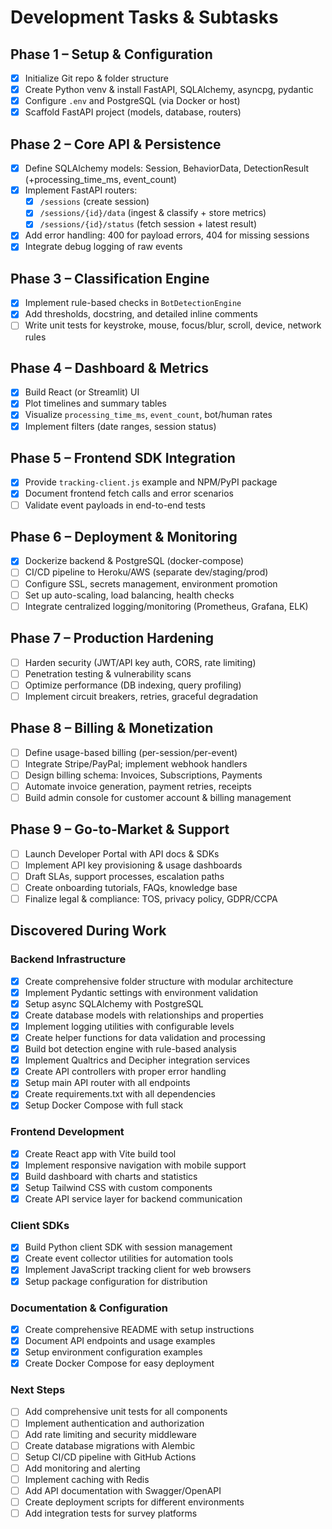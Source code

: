 # Development Tasks & Subtasks

## Phase 1 – Setup & Configuration
- [x] Initialize Git repo & folder structure
- [x] Create Python venv & install FastAPI, SQLAlchemy, asyncpg, pydantic
- [x] Configure `.env` and PostgreSQL (via Docker or host)
- [x] Scaffold FastAPI project (models, database, routers)

## Phase 2 – Core API & Persistence
- [x] Define SQLAlchemy models: Session, BehaviorData, DetectionResult (+processing_time_ms, event_count)
- [x] Implement FastAPI routers:
  - [x] `/sessions` (create session)
  - [x] `/sessions/{id}/data` (ingest & classify + store metrics)
  - [x] `/sessions/{id}/status` (fetch session + latest result)
- [x] Add error handling: 400 for payload errors, 404 for missing sessions
- [x] Integrate debug logging of raw events

## Phase 3 – Classification Engine
- [x] Implement rule-based checks in `BotDetectionEngine`
- [x] Add thresholds, docstring, and detailed inline comments
- [ ] Write unit tests for keystroke, mouse, focus/blur, scroll, device, network rules

## Phase 4 – Dashboard & Metrics
- [x] Build React (or Streamlit) UI
- [x] Plot timelines and summary tables
- [x] Visualize `processing_time_ms`, `event_count`, bot/human rates
- [x] Implement filters (date ranges, session status)

## Phase 5 – Frontend SDK Integration
- [x] Provide `tracking-client.js` example and NPM/PyPI package
- [x] Document frontend fetch calls and error scenarios
- [ ] Validate event payloads in end-to-end tests

## Phase 6 – Deployment & Monitoring
- [x] Dockerize backend & PostgreSQL (docker-compose)
- [ ] CI/CD pipeline to Heroku/AWS (separate dev/staging/prod)
- [ ] Configure SSL, secrets management, environment promotion
- [ ] Set up auto-scaling, load balancing, health checks
- [ ] Integrate centralized logging/monitoring (Prometheus, Grafana, ELK)

## Phase 7 – Production Hardening
- [ ] Harden security (JWT/API key auth, CORS, rate limiting)
- [ ] Penetration testing & vulnerability scans
- [ ] Optimize performance (DB indexing, query profiling)
- [ ] Implement circuit breakers, retries, graceful degradation

## Phase 8 – Billing & Monetization
- [ ] Define usage-based billing (per-session/per-event)
- [ ] Integrate Stripe/PayPal; implement webhook handlers
- [ ] Design billing schema: Invoices, Subscriptions, Payments
- [ ] Automate invoice generation, payment retries, receipts
- [ ] Build admin console for customer account & billing management

## Phase 9 – Go-to-Market & Support
- [ ] Launch Developer Portal with API docs & SDKs
- [ ] Implement API key provisioning & usage dashboards
- [ ] Draft SLAs, support processes, escalation paths
- [ ] Create onboarding tutorials, FAQs, knowledge base
- [ ] Finalize legal & compliance: TOS, privacy policy, GDPR/CCPA

## Discovered During Work

### Backend Infrastructure
- [x] Create comprehensive folder structure with modular architecture
- [x] Implement Pydantic settings with environment validation
- [x] Setup async SQLAlchemy with PostgreSQL
- [x] Create database models with relationships and properties
- [x] Implement logging utilities with configurable levels
- [x] Create helper functions for data validation and processing
- [x] Build bot detection engine with rule-based analysis
- [x] Implement Qualtrics and Decipher integration services
- [x] Create API controllers with proper error handling
- [x] Setup main API router with all endpoints
- [x] Create requirements.txt with all dependencies
- [x] Setup Docker Compose with full stack

### Frontend Development
- [x] Create React app with Vite build tool
- [x] Implement responsive navigation with mobile support
- [x] Build dashboard with charts and statistics
- [x] Setup Tailwind CSS with custom components
- [x] Create API service layer for backend communication

### Client SDKs
- [x] Build Python client SDK with session management
- [x] Create event collector utilities for automation tools
- [x] Implement JavaScript tracking client for web browsers
- [x] Setup package configuration for distribution

### Documentation & Configuration
- [x] Create comprehensive README with setup instructions
- [x] Document API endpoints and usage examples
- [x] Setup environment configuration examples
- [x] Create Docker Compose for easy deployment

### Next Steps
- [ ] Add comprehensive unit tests for all components
- [ ] Implement authentication and authorization
- [ ] Add rate limiting and security middleware
- [ ] Create database migrations with Alembic
- [ ] Setup CI/CD pipeline with GitHub Actions
- [ ] Add monitoring and alerting
- [ ] Implement caching with Redis
- [ ] Add API documentation with Swagger/OpenAPI
- [ ] Create deployment scripts for different environments
- [ ] Add integration tests for survey platforms